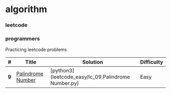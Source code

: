 # algorithm
### leetcode
### programmers

Practicing leetcode problems 


| # | Title | Solution | Difficulty | 
|---| ----- | -------- | ---------- | 
|**9**| [Palindrome Number](https://leetcode.com/problems/palindrome-number/) | [python3](leetcode_easy/lc_09.Palindrome Number.py) | Easy |
